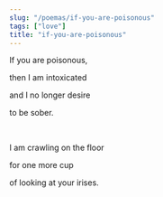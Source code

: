 ```yaml
---
slug: "/poemas/if-you-are-poisonous"
tags: ["love"]
title: "if-you-are-poisonous"
---
```

If you are poisonous,

then I am intoxicated

and I no longer desire

to be sober.

&nbsp;

I am crawling on the floor

for one more cup

of looking at your irises.
